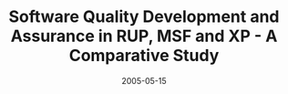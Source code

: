 ---
abstract: ''
authors:
- Wolfgang Zuser
- Stefan Heil
- Thomas Grechenig
date: '2005-05-15'
featured: false
publication_types:
- '0'
publishDate: '2005-05-15'
title: Software Quality Development and Assurance in RUP, MSF and XP - A Comparative
  Study
url_pdf: ''
---